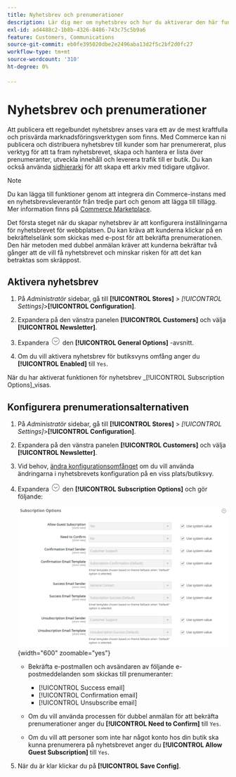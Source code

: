```yaml
---
title: Nyhetsbrev och prenumerationer
description: Lär dig mer om nyhetsbrev och hur du aktiverar den här funktionen som ett prisvärt kampanjverktyg.
exl-id: ad4488c2-1b8b-4326-8486-743c75c5b9a6
feature: Customers, Communications
source-git-commit: eb0fe395020dbe2e2496aba13d2f5c2bf2d0fc27
workflow-type: tm+mt
source-wordcount: '310'
ht-degree: 0%

---
```


# Nyhetsbrev och prenumerationer

Att publicera ett regelbundet nyhetsbrev anses vara ett av de mest kraftfulla och prisvärda marknadsföringsverktygen som finns. Med Commerce kan ni publicera och distribuera nyhetsbrev till kunder som har prenumererat, plus verktyg för att ta fram nyhetsbrevet, skapa och hantera er lista över prenumeranter, utveckla innehåll och leverera trafik till er butik. Du kan också använda [sidhierarki](../content-design/page-hierarchy.md) för att skapa ett arkiv med tidigare utgåvor.

>[!NOTE]
>
>Du kan lägga till funktioner genom att integrera din Commerce-instans med en nyhetsbrevsleverantör från tredje part och genom att lägga till tillägg. Mer information finns på [Commerce Marketplace](../getting-started/commerce-marketplace.md).

Det första steget när du skapar nyhetsbrev är att konfigurera inställningarna för nyhetsbrevet för webbplatsen. Du kan kräva att kunderna klickar på en bekräftelselänk som skickas med e-post för att bekräfta prenumerationen. Den här metoden med dubbel anmälan kräver att kunderna bekräftar två gånger att de vill få nyhetsbrevet och minskar risken för att det kan betraktas som skräppost.

## Aktivera nyhetsbrev

1. På _Administratör_ sidebar, gå till **[!UICONTROL Stores]** > _[!UICONTROL Settings]_>**[!UICONTROL Configuration]**.

1. Expandera på den vänstra panelen **[!UICONTROL Customers]** och välja **[!UICONTROL Newsletter]**.

1. Expandera ![Expansionsväljare](../assets/icon-display-expand.png) den **[!UICONTROL General Options]** -avsnitt.

1. Om du vill aktivera nyhetsbrev för butiksvyns omfång anger du **[!UICONTROL Enabled]** till `Yes`.

När du har aktiverat funktionen för nyhetsbrev _[!UICONTROL Subscription Options]_visas.

## Konfigurera prenumerationsalternativen

1. På _Administratör_ sidebar, gå till **[!UICONTROL Stores]** > _[!UICONTROL Settings]_>**[!UICONTROL Configuration]**.

1. Expandera på den vänstra panelen **[!UICONTROL Customers]** och välja **[!UICONTROL Newsletter]**.

1. Vid behov, [ändra konfigurationsomfånget](../getting-started/websites-stores-views.md#scope-settings) om du vill använda ändringarna i nyhetsbrevets konfiguration på en viss plats/butiksvy.

1. Expandera ![Expansionsväljare](../assets/icon-display-expand.png) den **[!UICONTROL Subscription Options]** och gör följande:

   ![Kundkonfiguration - prenumerationer på nyhetsbrev](../configuration-reference/customers/assets/newsletter-subscription-options.png){width="600" zoomable="yes"}

   - Bekräfta e-postmallen och avsändaren av följande e-postmeddelanden som skickas till prenumeranter:

      - [!UICONTROL Success email]
      - [!UICONTROL Confirmation email]
      - [!UICONTROL Unsubscribe email]

   - Om du vill använda processen för dubbel anmälan för att bekräfta prenumerationer anger du **[!UICONTROL Need to Confirm]** till `Yes`.

   - Om du vill att personer som inte har något konto hos din butik ska kunna prenumerera på nyhetsbrevet anger du **[!UICONTROL Allow Guest Subscription]** till `Yes`.

1. När du är klar klickar du på **[!UICONTROL Save Config]**.
